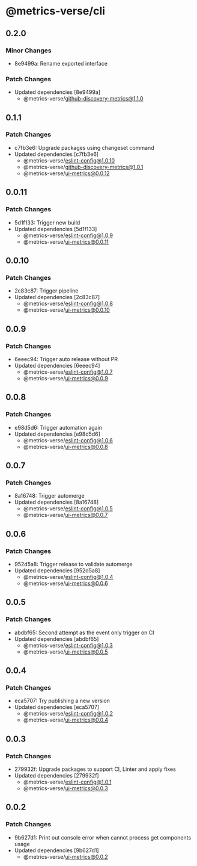 # @metrics-verse/cli

## 0.2.0

### Minor Changes

- 8e9499a: Rename exported interface

### Patch Changes

- Updated dependencies [8e9499a]
  - @metrics-verse/github-discovery-metrics@1.1.0

## 0.1.1

### Patch Changes

- c7fb3e6: Upgrade packages using changeset command
- Updated dependencies [c7fb3e6]
  - @metrics-verse/eslint-config@1.0.10
  - @metrics-verse/github-discovery-metrics@1.0.1
  - @metrics-verse/ui-metrics@0.0.12

## 0.0.11

### Patch Changes

- 5d1f133: Trigger new build
- Updated dependencies [5d1f133]
  - @metrics-verse/eslint-config@1.0.9
  - @metrics-verse/ui-metrics@0.0.11

## 0.0.10

### Patch Changes

- 2c83c87: Trigger pipeline
- Updated dependencies [2c83c87]
  - @metrics-verse/eslint-config@1.0.8
  - @metrics-verse/ui-metrics@0.0.10

## 0.0.9

### Patch Changes

- 6eeec94: Trigger auto release without PR
- Updated dependencies [6eeec94]
  - @metrics-verse/eslint-config@1.0.7
  - @metrics-verse/ui-metrics@0.0.9

## 0.0.8

### Patch Changes

- e98d5d6: Trigger automation again
- Updated dependencies [e98d5d6]
  - @metrics-verse/eslint-config@1.0.6
  - @metrics-verse/ui-metrics@0.0.8

## 0.0.7

### Patch Changes

- 8a16748: Trigger automerge
- Updated dependencies [8a16748]
  - @metrics-verse/eslint-config@1.0.5
  - @metrics-verse/ui-metrics@0.0.7

## 0.0.6

### Patch Changes

- 952d5a8: Trigger release to validate automerge
- Updated dependencies [952d5a8]
  - @metrics-verse/eslint-config@1.0.4
  - @metrics-verse/ui-metrics@0.0.6

## 0.0.5

### Patch Changes

- abdbf65: Second attempt as the event only trigger on CI
- Updated dependencies [abdbf65]
  - @metrics-verse/eslint-config@1.0.3
  - @metrics-verse/ui-metrics@0.0.5

## 0.0.4

### Patch Changes

- eca5707: Try publishing a new version
- Updated dependencies [eca5707]
  - @metrics-verse/eslint-config@1.0.2
  - @metrics-verse/ui-metrics@0.0.4

## 0.0.3

### Patch Changes

- 279932f: Upgrade packages to support CI, Linter and apply fixes
- Updated dependencies [279932f]
  - @metrics-verse/eslint-config@1.0.1
  - @metrics-verse/ui-metrics@0.0.3

## 0.0.2

### Patch Changes

- 9b627d1: Print out console error when cannot process get components usage
- Updated dependencies [9b627d1]
  - @metrics-verse/ui-metrics@0.0.2
